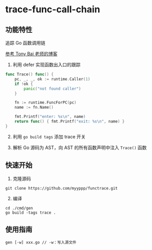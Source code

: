 # trace-func-call-chain

## 功能特性

追踪 Go 函数调用链

[参考 Tony Bai 老师的博客](https://zhuanlan.zhihu.com/p/335592499)

1. 利用 defer 实现函数出入口的跟踪

```go
func Trace() func() {
	pc, _, _, ok := runtime.Caller(1)
	if !ok {
		panic("not found caller")
	}

	fn := runtime.FuncForPC(pc)
	name := fn.Name()

	fmt.Printf("enter: %s\n", name)
	return func() { fmt.Printf("exit: %s\n", name) }
}
```

2. 利用 `go build tags` 添加 trace 开关

3. 解析 Go 源码为 AST，向 AST 的所有函数声明中注入 `Trace()` 函数

## 快速开始

1. 克隆源码
```
git clone https://github.com/myyppp/functrace.git
```

2. 编译
```
cd ./cmd/gen
go build -tags trace .
```

## 使用指南

```
gen [-w] xxx.go // -w：写入源文件
```
